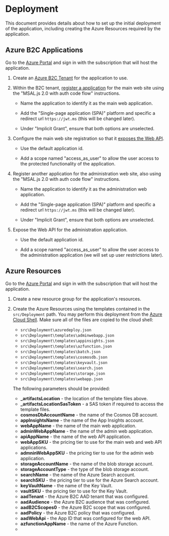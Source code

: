 # Deployment

This document provides details about how to set up the initial deployment of the application, including creating the Azure Resources required by the application.

## Azure B2C Applications

Go to the [Azure Portal](https://portal.azure.com) and sign in with the subscription that will host the application.

1. Create an [Azure B2C Tenant](https://docs.microsoft.com/en-us/azure/active-directory-b2c/tutorial-create-tenant#create-an-azure-ad-b2c-tenant) for the application to use.

1. Within the B2C tenant, [register a application](https://docs.microsoft.com/en-us/azure/active-directory/develop/scenario-spa-app-registration) for the main web site using the "MSAL.js 2.0 with auth code flow" instructions.

    - Name the application to identify it as the main web application.

    - Add the "Single-page application (SPA)" platform and specific a redirect url `https://jwt.ms` (this will be changed later).

    - Under "Implicit Grant", ensure that both options are unselected.

1. Configure the main web site registration so that it [exposes the Web API](https://docs.microsoft.com/en-us/azure/active-directory/develop/scenario-protected-web-api-app-registration).

    - Use the default application id.

    - Add a scope named "access_as_user" to allow the user access to the protected functionality of the application.

1. Register another application for the administration web site, also using the "MSAL.js 2.0 with auth code flow" instructions.

    - Name the application to identify it as the administration web application.

    - Add the "Single-page application (SPA)" platform and specific a redirect url `https://jwt.ms` (this will be changed later).

    - Under "Implicit Grant", ensure that both options are unselected.

1. Expose the Web API for the administration application.

    - Use the default application id.

    - Add a scope named "access_as_user" to allow the user access to the administration application (we will set up user restrictions later).

## Azure Resources

Go to the [Azure Portal](https://portal.azure.com) and sign in with the subscription that will host the application.

1. Create a new resource group for the application's resources.

1. Create the Azure Resources using the templates contained in the `src/Deployment` path. You may perform this deployment from the [Azure Cloud Shell](https://docs.microsoft.com/en-us/azure/azure-resource-manager/templates/deploy-cli#deploy-template-from-cloud-shell). Make sure all of the files are copied to the cloud shell:

    - `src\Deployment\azuredeploy.json`
    - `src\Deployment\templates\adminwebapp.json`
    - `src\Deployment\templates\appinsights.json`
    - `src\Deployment\templates\azfunction.json`
    - `src\Deployment\templates\batch.json`
    - `src\Deployment\templates\cosmosdb.json`
    - `src\Deployment\templates\keyvault.json`
    - `src\Deployment\templates\search.json`
    - `src\Deployment\templates\storage.json`
    - `src\Deployment\templates\webapp.json`

    The following parameters should be provided:

    - **_artifactsLocation** - the location of the template files above.
    - **_artifactsLocationSasToken** - a SAS token if required to access the template files.
    - **cosmosDbAccountName** - the name of the Cosmos DB account.
    - **appInsightsName** - the name of the App Insights account.
    - **webAppName** - the name of the main web application.
    - **adminWebAppName** - the name of the admin web application.
    - **apiAppName** - the name of the web API application.
    - **webAppSKU** - the pricing tier to use for the main web and web API applications.
    - **admninWebAppSKU** - the pricing tier to use for the admin web application.
    - **storageAccountName** - the name of the blob storage account.
    - **storageAccountType** - the type of the blob storage account.
    - **searchName** - the name of the Azure Search account.
    - **searchSKU** - the pricing tier to use for the Azure Search account.
    - **keyVaultName** - the name of the Key Vault.
    - **vaultSKU** - the pricing tier to use for the Key Vault.
    - **aadTenant** - the Azure B2C AAD tenant that was configured.
    - **aadAudience** - the Azure B2C audience that was configured.
    - **aadB2CScopes0** - the Azure B2C scope that was configured.
    - **aadPolicy** - the Azure B2C policy that was configured.
    - **aadWebApi** - the App ID that was configured for the web API.
    - **azfunctionAppName** - the name of the Azure Function.
    -